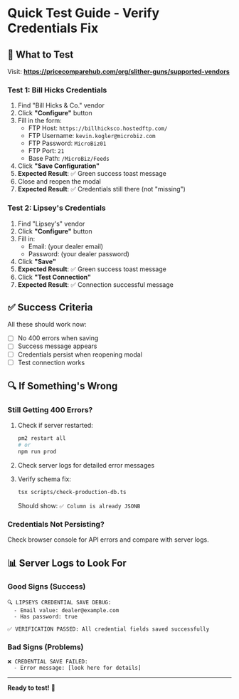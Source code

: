 # Quick Test Guide - Verify Credentials Fix

## 🎯 What to Test

Visit: **https://pricecomparehub.com/org/slither-guns/supported-vendors**

### Test 1: Bill Hicks Credentials

1. Find "Bill Hicks & Co." vendor
2. Click **"Configure"** button
3. Fill in the form:
   - FTP Host: `https://billhicksco.hostedftp.com/`
   - FTP Username: `kevin.kogler@microbiz.com`
   - FTP Password: `MicroBiz01`
   - FTP Port: `21`
   - Base Path: `/MicroBiz/Feeds`
4. Click **"Save Configuration"**
5. **Expected Result**: ✅ Green success toast message
6. Close and reopen the modal
7. **Expected Result**: ✅ Credentials still there (not "missing")

### Test 2: Lipsey's Credentials

1. Find "Lipsey's" vendor
2. Click **"Configure"** button
3. Fill in:
   - Email: (your dealer email)
   - Password: (your dealer password)
4. Click **"Save"**
5. **Expected Result**: ✅ Green success toast message
6. Click **"Test Connection"**
7. **Expected Result**: ✅ Connection successful message

## ✅ Success Criteria

All these should work now:
- [ ] No 400 errors when saving
- [ ] Success message appears
- [ ] Credentials persist when reopening modal
- [ ] Test connection works

## 🔍 If Something's Wrong

### Still Getting 400 Errors?

1. Check if server restarted:
   ```bash
   pm2 restart all
   # or
   npm run prod
   ```

2. Check server logs for detailed error messages

3. Verify schema fix:
   ```bash
   tsx scripts/check-production-db.ts
   ```
   Should show: `✅ Column is already JSONB`

### Credentials Not Persisting?

Check browser console for API errors and compare with server logs.

## 📊 Server Logs to Look For

### Good Signs (Success)
```
🔍 LIPSEYS CREDENTIAL SAVE DEBUG:
  - Email value: dealer@example.com
  - Has password: true
  
✅ VERIFICATION PASSED: All credential fields saved successfully
```

### Bad Signs (Problems)
```
❌ CREDENTIAL SAVE FAILED:
  - Error message: [look here for details]
```

---

**Ready to test!** 🚀




